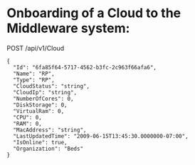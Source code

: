 # Onboarding of a Cloud to the Middleware system:

POST /api/v1/Cloud
```
{
  "Id": "6fa85f64-5717-4562-b3fc-2c963f66afa6",
  "Name": "RP",
  "Type": "RP",
  "CloudStatus": "string",
  "CloudIp": "string",
  "NumberOfCores": 0,
  "DiskStorage": 0,
  "VirtualRam": 0,
  "CPU": 0,
  "RAM": 0,
  "MacAddress": "string",
  "LastUpdatedTime": "2009-06-15T13:45:30.0000000-07:00",
  "IsOnline": true,
  "Organization": "Beds"
}
```
